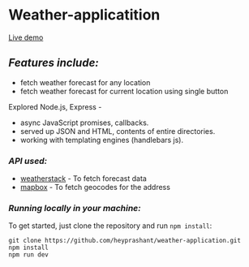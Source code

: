 # Weather-applicatition

<a href="https://heyprashant-weather-app.herokuapp.com/"> Live demo </a>

## *Features include:*
- fetch weather forecast for any location
- fetch weather forecast for current location using single button

Explored Node.js, Express -  
- async JavaScript promises, callbacks. 
- served up JSON and HTML, contents of entire directories.
- working with templating engines (handlebars js).

### *API used:*  
<ul>
  <li> <a href = 'https://weatherstack.com/' >weatherstack</a> - To fetch forecast data
  <li> <a href = 'https://www.mapbox.com/' > mapbox</a> - To fetch geocodes for the address
 </ul>  

### *Running locally in your machine:*
To get started, just clone the repository and run ```npm install```:
```
git clone https://github.com/heyprashant/weather-application.git
npm install
npm run dev
```

